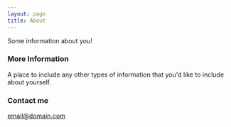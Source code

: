```yaml
---
layout: page
title: About
---
```



Some information about you!

### More Information

A place to include any other types of information that you'd like to include about yourself. 

### Contact me

[email@domain.com](mailto:joao@tritao.eu)